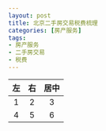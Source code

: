 ```yaml
---
layout: post
title: 北京二手房交易税费梳理
categories: [房产服务]
tags:
- 房产服务
- 二手房交易
- 税费
---
```


| 左 | 右 | 居中 |
| :---: | :---: | :---: |
| 1 | 2 | 3 |
| 4 | 5 | 6 |
